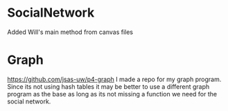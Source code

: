 # SocialNetwork
Added Will's main method from canvas files

# Graph
https://github.com/jsas-uw/p4-graph
I made a repo for my graph program. 
Since its not using hash tables it may be 
better to use a different graph program as 
the base as long as its not missing
a function we need for the social network.
